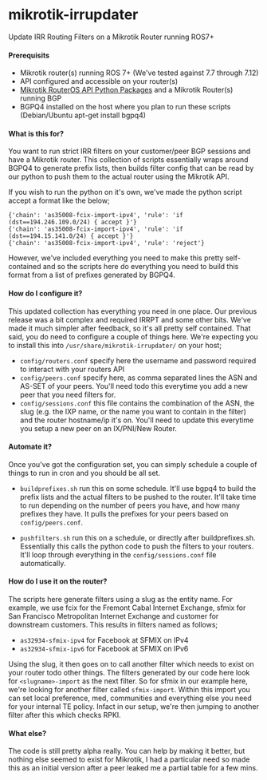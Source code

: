 
# mikrotik-irrupdater

Update IRR Routing Filters on a Mikrotik Router running ROS7+

#### Prerequisits

- Mikrotik router(s) running ROS 7+ (We've tested against 7.7 through 7.12)
- API configured and accessible on your router(s)
- [Mikrotik RouterOS API Python Packages](https://pypi.org/project/RouterOS-api/) and a Mikrotik Router(s) running BGP
- BGPQ4 installed on the host where you plan to run these scripts (Debian/Ubuntu apt-get install bgpq4)

#### What is this for?

You want to run strict IRR filters on your customer/peer BGP sessions and have a Mikrotik router.  This collection of scripts essentially wraps around BGPQ4 to generate prefix lists, then builds filter config that can be read by our python to push them to the actual router using the Mikrotik API.

If you wish to run the python on it's own, we've made the python script accept a format like the below;

```
{'chain': 'as35008-fcix-import-ipv4', 'rule': 'if (dst==194.246.109.0/24) { accept }'}
{'chain': 'as35008-fcix-import-ipv4', 'rule': 'if (dst==194.15.141.0/24) { accept }'}
{'chain': 'as35008-fcix-import-ipv4', 'rule': 'reject'}
````

However, we've included everything you need to make this pretty self-contained and so the scripts here do everything you need to build this format from a list of prefixes generated by BGPQ4.

#### How do I configure it?

This updated collection has everything you need in one place.  Our previous release was a bit complex and required IRRPT and some other bits.  We've made it much simpler after feedback, so it's all pretty self contained.  That said, you do need to configure a couple of things here.  We're expecting you to install this into ```/usr/share/mikrotik-irrupdater/``` on your host;

- ```config/routers.conf``` specify here the username and password required to interact with your routers API
- ```config/peers.conf``` specify here, as comma separated lines the ASN and AS-SET of your peers.  You'll need todo this everytime you add a new peer that you need filters for.
- ```config/sessions.conf``` this file contains the combination of the ASN, the slug (e.g. the IXP name, or the name you want to contain in the filter) and the router hostname/ip it's on.  You'll need to update this everytime you setup a new peer on an IX/PNI/New Router.


#### Automate it?

Once you've got the configuration set, you can simply schedule a couple of things to run in cron and you should be all set.

- ```buildprefixes.sh``` run this on some schedule.  It'll use bgpq4 to build the prefix lists and the actual filters to be pushed to the router.  It'll take time to run depending on the number of peers you have, and how many prefixes they have.  It pulls the prefixes for your peers based on ```config/peers.conf```.

- ```pushfilters.sh``` run this on a schedule, or directly after buildprefixes.sh.  Essentially this calls the python code to push the filters to your routers.  It'll loop through everything in the ```config/sessions.conf``` file automatically.

#### How do I use it on the router?

The scripts here generate filters using a slug as the entity name.  For example, we use fcix for the Fremont Cabal Internet Exchange, sfmix for San Francisco Metropolitan Internet Exchange and customer for downstream customers.  This results in filters named as follows;

- ```as32934-sfmix-ipv4``` for Facebook at SFMIX on IPv4
- ```as32934-sfmix-ipv6``` for Facebook at SFMIX on IPv6

Using the slug, it then goes on to call another filter which needs to exist on your router todo other things.  The filters generated by our code here look for ```<slugname>-import``` as the next filter.  So for sfmix in our example here, we're looking for another filter called ```sfmix-import```.  Within this import you can set local preference, med, communities and everything else you need for your internal TE policy.  Infact in our setup, we're then jumping to another filter after this which checks RPKI.


#### What else?

The code is still pretty alpha really.  You can help by making it better, but nothing else seemed to exist for Mikrotik, I had a particular need so made this as an initial version after a peer leaked me a partial table for a few mins.




